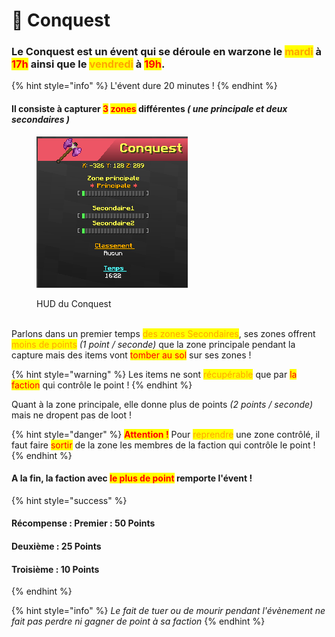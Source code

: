 # 🚩 Conquest

### Le Conquest est un évent qui se déroule en warzone le <mark style="color:orange;">mardi</mark> à <mark style="color:red;">17h</mark> ainsi que le <mark style="color:orange;">vendredi</mark> à <mark style="color:red;">19h</mark>.

{% hint style="info" %}
L'évent dure 20 minutes !
{% endhint %}

#### Il consiste à capturer <mark style="color:red;">3</mark> <mark style="color:red;">zones</mark> différentes _( une principale et deux secondaires )_&#x20;

<figure><img src="../../.gitbook/assets/image (7).png" alt=""><figcaption><p>HUD du Conquest</p></figcaption></figure>

\
Parlons dans un premier temps <mark style="color:orange;">des zones Secondaires</mark>, ses zones offrent <mark style="color:orange;">moins de points</mark> _(1 point / seconde)_ que la zone principale pendant la capture mais des items vont <mark style="color:red;">tomber au sol</mark> sur ses zones !

{% hint style="warning" %}
Les items ne sont <mark style="color:orange;">récupérable</mark> que par <mark style="color:red;">la faction</mark> qui contrôle le point !
{% endhint %}

Quant à la zone principale, elle donne plus de points _(2 points / seconde)_ mais ne dropent pas de loot !

{% hint style="danger" %}
<mark style="color:red;">**Attention !**</mark> Pour <mark style="color:orange;">reprendre</mark> une zone contrôlé, il faut faire <mark style="color:red;">sortir</mark> de la zone les membres de la faction qui contrôle le point !
{% endhint %}

#### A la fin, la faction avec <mark style="color:red;">le plus de point</mark> remporte l'évent ! 

{% hint style="success" %}
#### Récompense : Premier : 50 Points

#### &#x20;                              Deuxième : 25 Points

#### &#x20;                              Troisième : 10 Points
{% endhint %}

{% hint style="info" %}
_Le fait de tuer ou de mourir pendant l'évènement ne fait pas perdre ni gagner de point à sa faction_
{% endhint %}
